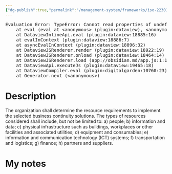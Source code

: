 ```yaml
---
{"dg-publish":true,"permalink":"/management-system/frameworks/iso-22301-2019/iso-22301-2019-8-3-4/","tags":["requirement"],"noteIcon":"1"}
---
```



<pre class="dataview dataview-error">Evaluation Error: TypeError: Cannot read properties of undefined (reading 'file')
    at eval (eval at &lt;anonymous&gt; (plugin:dataview), &lt;anonymous&gt;:3:24)
    at DataviewInlineApi.eval (plugin:dataview:18885:16)
    at evalInContext (plugin:dataview:18886:7)
    at asyncEvalInContext (plugin:dataview:18896:32)
    at DataviewJSRenderer.render (plugin:dataview:18922:19)
    at DataviewJSRenderer.onload (plugin:dataview:18464:14)
    at DataviewJSRenderer.load (app://obsidian.md/app.js:1:1214378)
    at DataviewApi.executeJs (plugin:dataview:19465:18)
    at DataviewCompiler.eval (plugin:digitalgarden:10760:23)
    at Generator.next (&lt;anonymous&gt;)</pre>

# Description

The organization shall determine the resource requirements to implement the selected business continuity solutions. The types of resources considered shall include, but not be limited to: a) people; b) information and data; c) physical infrastructure such as buildings, workplaces or other facilities and associated utilities; d) equipment and consumables; e) information and communication technology (ICT) systems; f) transportation and logistics; g) finance; h) partners and suppliers. 

# My notes
